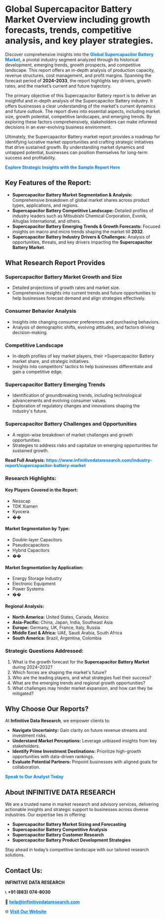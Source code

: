 <h1>Global Supercapacitor Battery Market Overview including growth forecasts, trends, competitive analysis, and key player strategies.</h1>
<p>
Discover comprehensive insights into the 
<a href="https://www.infinitivedataresearch.com/industry-report/supercapacitor-battery-market" rel="dofollow" style="color: #007BFF; text-decoration: none;"><strong>Global Supercapacitor Battery Market</strong></a>, a pivotal industry segment analyzed through its historical development, emerging trends, growth prospects, and competitive landscape. This report offers an in-depth analysis of production capacity, revenue structures, cost management, and profit margins. Spanning the forecast period of <strong>2024–2033</strong>, the report highlights key drivers, growth rates, and the market’s current and future trajectory.
</p>
<p>
The primary objective of this Supercapacitor Battery report is to deliver an insightful and in-depth analysis of the Supercapacitor Battery industry. It offers businesses a clear understanding of the market's current dynamics and future outlook. The report dives into essential aspects, including market size, growth potential, competitive landscapes, and emerging trends. By exploring these factors comprehensively, stakeholders can make informed decisions in an ever-evolving business environment.
</p>
<p>
Ultimately, the Supercapacitor Battery market report provides a roadmap for identifying lucrative market opportunities and crafting strategic initiatives that drive sustained growth. By understanding market dynamics and untapped potential, businesses can position themselves for long-term success and profitability.
</p>
<p>
<a href="https://www.infinitivedataresearch.com/request-sample/reportId=108030" style="color: #007BFF; text-decoration: none;"><strong>Explore Strategic Insights with the Sample Report Here</strong></a>
</p>

<h2>Key Features of the Report:</h2>
<ul>
<li><strong>Supercapacitor Battery Market Segmentation & Analysis:</strong> Comprehensive breakdown of global market shares across product types, applications, and regions.</li>
<li><strong>Supercapacitor Battery Competitive Landscape:</strong> Detailed profiles of industry leaders such as Mitsubishi Chemical Corporation, Evonik, Altuglas International, and others.</li>
<li><strong>Supercapacitor Battery Emerging Trends & Growth Forecasts:</strong> Focused insights on macro and micro trends shaping the market till <strong>2032</strong>.</li>
<li><strong>Supercapacitor Battery Industry Drivers & Challenges:</strong> Analysis of opportunities, threats, and key drivers impacting the <strong>Supercapacitor Battery Market</strong>.</li>
</ul>

<h2>What Research Report Provides</h2>
<h3>Supercapacitor Battery Market Growth and Size</h3>
<ul>
<li>Detailed projections of growth rates and market size.</li>
<li>Comprehensive insights into current trends and future opportunities to help businesses forecast demand and align strategies effectively.</li>
</ul>

<h3>Consumer Behavior Analysis</h3>
<ul>
<li>Insights into changing consumer preferences and purchasing behaviors.</li>
<li>Analysis of demographic shifts, evolving attitudes, and factors driving decision-making.</li>
</ul>

<h3>Competitive Landscape</h3>
<ul>
<li>In-depth profiles of key market players, their >Supercapacitor Battery market share, and strategic initiatives.</li>
<li>Insights into competitors' tactics to help businesses differentiate and gain a competitive edge.</li>
</ul>

<h3>Supercapacitor Battery Emerging Trends</h3>
<ul>
<li>Identification of groundbreaking trends, including technological advancements and evolving consumer values.</li>
<li>Exploration of regulatory changes and innovations shaping the industry's future.</li>
</ul>

<h3>Supercapacitor Battery Challenges and Opportunities</h3>
<ul>
<li>A region-wise breakdown of market challenges and growth opportunities.</li>
<li>Strategies to address risks and capitalize on emerging opportunities for sustained growth.</li>
</ul>
<p><strong>Read Full Analysis:</strong> <a href="https://www.infinitivedataresearch.com/industry-report/supercapacitor-battery-market" rel="dofollow" style="color: #007BFF; text-decoration: none;"><strong>https://www.infinitivedataresearch.com/industry-report/supercapacitor-battery-market</strong></a></p>
<h3>Research Highlights:</h3>
<h4>Key Players Covered in the Report:</h4>
<ul><li>Nesscap</li><li>TDK Xiamen</li><li>Kyocera</li><li>��</li></ul>
<h4>Market Segmentation by Type:</h4>
<ul><li>Double-layer Capacitors</li><li>Pseudocapacitors</li><li>Hybrid Capacitors</li><li>��</li></ul>
<h4>Market Segmentation by Application:</h4>
<ul><li>Energy Storage Industry</li><li>Electronic Equipment</li><li>Power Systems</li><li>��</li></ul>

<h4>Regional Analysis:</h4>
<ul>
<li><strong>North America:</strong> United States, Canada, Mexico</li>
<li><strong>Asia-Pacific:</strong> China, Japan, India, Southeast Asia</li>
<li><strong>Europe:</strong> Germany, UK, France, Italy, Russia</li>
<li><strong>Middle East & Africa:</strong> UAE, Saudi Arabia, South Africa</li>
<li><strong>South America:</strong> Brazil, Argentina, Colombia</li>
</ul>

<h3>Strategic Questions Addressed:</h3>
<ol>
<li>What is the growth forecast for the <strong>Supercapacitor Battery Market</strong> during 2024–2032?</li>
<li>Which forces are shaping the market's future?</li>
<li>Who are the leading players, and what strategies fuel their success?</li>
<li>What are the emerging trends and regional growth opportunities?</li>
<li>What challenges may hinder market expansion, and how can they be mitigated?</li>
</ol>

<h2>Why Choose Our Reports?</h2>
<p>At <strong>Infinitive Data Research</strong>, we empower clients to:</p>
<ul>
<li><strong>Navigate Uncertainty:</strong> Gain clarity on future revenue streams and investment risks.</li>
<li><strong>Understand Market Perceptions:</strong> Leverage unbiased insights from key stakeholders.</li>
<li><strong>Identify Prime Investment Destinations:</strong> Prioritize high-growth opportunities with data-driven rankings.</li>
<li><strong>Evaluate Potential Partners:</strong> Pinpoint businesses with aligned goals for collaboration.</li>
</ul>
<p><a href="https://www.infinitivedataresearch.com/industry-report/supercapacitor-battery-market" rel="dofollow" style="color: #007BFF; text-decoration: none;"><strong>Speak to Our Analyst Today</strong></a></p>

<h2>About INFINITIVE DATA RESEARCH</h2>
<p>We are a trusted name in market research and advisory services, delivering actionable insights and strategic support to businesses across diverse industries. Our expertise lies in offering:</p>
<ul>
<li><strong>Supercapacitor Battery Market Sizing and Forecasting</strong></li>
<li><strong>Supercapacitor Battery Competitive Analysis</strong></li>
<li><strong>Supercapacitor Battery Customer Research</strong></li>
<li><strong>Supercapacitor Battery Product Development Strategies</strong></li>
</ul>
<p>Stay ahead in today’s competitive landscape with our tailored research solutions.</p>

<h2>Contact Us:</h2>
<p><strong>INFINITIVE DATA RESEARCH</strong></p>
<p>📞 <strong>+91 (883) 074-8030</strong></p>
<p>📧 <strong><a href="mailto:help@infinitivedataresearch.com" style="color: #007BFF;">help@infinitivedataresearch.com</a></strong></p>
<p>🌐 <strong><a href="https://www.infinitivedataresearch.com" rel="dofollow" style="color: #007BFF;">Visit Our Website</a></strong></p>